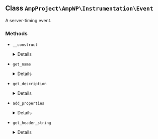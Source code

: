 ## Class `AmpProject\AmpWP\Instrumentation\Event`

A server-timing event.

### Methods
* `__construct`

	<details>

	```php
	public __construct( $name, $description = null, $properties = array() )
	```

	Event constructor.


	</details>
* `get_name`

	<details>

	```php
	public get_name()
	```

	Get the name of the event.


	</details>
* `get_description`

	<details>

	```php
	public get_description()
	```

	Get the description of the event.


	</details>
* `add_properties`

	<details>

	```php
	public add_properties( $properties )
	```

	Add additional properties to the event.


	</details>
* `get_header_string`

	<details>

	```php
	public get_header_string()
	```

	Get the server timing header string.


	</details>
